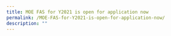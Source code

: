 ```yaml
---
title: MOE FAS for Y2021 is open for application now
permalink: /MOE-FAS-for-Y2021-is-open-for-application-now/
description: ""
---
```

